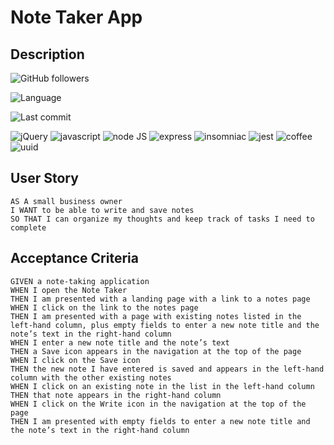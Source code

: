 # Note Taker App

## Description

![GitHub followers](https://img.shields.io/github/followers/nosremetnarg?label=GitHub%20Followers&logo=Github&?style=social)

![Language](https://img.shields.io/github/languages/top/nosremetnarg/noteTaker)

![Last commit](https://img.shields.io/github/last-commit/nosremetnarg/noteTaker)

![jQuery](https://img.shields.io/badge/-jQuery-brightgreen) ![javascript](https://img.shields.io/badge/-javascript-green) ![node JS](https://img.shields.io/badge/-nodeJS-yellowgreen) ![express](https://img.shields.io/badge/-express-blue)
![insomniac](https://img.shields.io/badge/-insomniac-yellow) ![jest](https://img.shields.io/badge/-jest-yellow) ![coffee](https://img.shields.io/badge/-coffee-red) ![uuid](https://img.shields.io/badge/-uuid-blue)

## User Story
```
AS A small business owner
I WANT to be able to write and save notes
SO THAT I can organize my thoughts and keep track of tasks I need to complete
```

## Acceptance Criteria
```
GIVEN a note-taking application
WHEN I open the Note Taker
THEN I am presented with a landing page with a link to a notes page
WHEN I click on the link to the notes page
THEN I am presented with a page with existing notes listed in the left-hand column, plus empty fields to enter a new note title and the note’s text in the right-hand column
WHEN I enter a new note title and the note’s text
THEN a Save icon appears in the navigation at the top of the page
WHEN I click on the Save icon
THEN the new note I have entered is saved and appears in the left-hand column with the other existing notes
WHEN I click on an existing note in the list in the left-hand column
THEN that note appears in the right-hand column
WHEN I click on the Write icon in the navigation at the top of the page
THEN I am presented with empty fields to enter a new note title and the note’s text in the right-hand column
```